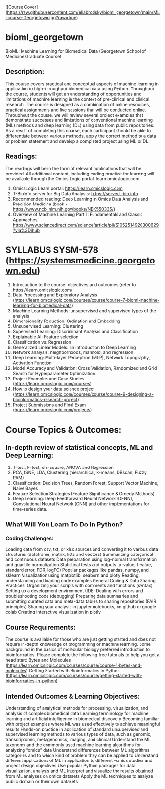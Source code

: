 ![Course Cover] (https://raw.githubusercontent.com/eliabrodsky/bioml_georgetown/main/ML-course-Georgetown.jpg?raw=true)

# bioml_georgetown
BioML: Machine Learning for Biomedical Data (Georgetown School of Medicine Graduate Course)

## Description:
This course covers practical and conceptual aspects of machine learning in application to high-throughput biomedical data using Python. Throughout the course, students will get an understanding of opportunities and limitations of machine learning in the context of pre-clinical and clinical research. The course is designed as a combination of online resources, practical assignments and live sessions that will be conducted online. Throughout the course, we will review several project examples that demonstrate successes and limitations of conventional machine learning (ML) methods and deep learning (DL) using data from public repositories. As a result of completing this course, each participant should be able to differentiate between various methods, apply the correct method to a data or problem statement and develop a completed project using ML or DL.

## Readings:
The readings will be in the form of relevant publications that will be provided. All additional content, including coding practice for learning will be available through the Omics Logic portal: learn.omicslogic.com

1.	OmicsLogic Learn portal: https://learn.omicslogic.com
2.	T-BioInfo server for Big Data Analysis: https://server.t-bio.info
3.	Recommended reading: Deep Learning in Omics Data Analysis and Precision Medicine (book - https://www.ncbi.nlm.nih.gov/books/NBK550335/)
4.	Overview of Machine Learning Part 1: Fundamentals and Classic Approaches https://www.sciencedirect.com/science/article/pii/S1052514920300629?via%3Dihub

# SYLLABUS SYSM-578 (https://systemsmedicine.georgetown.edu) 

1.	Introduction to the course: objectives and outcomes	(refer to https://learn.omicslogic.com)
2.	Data Processing and Exploratory Analysis	(https://learn.omicslogic.com/courses/course/course-7-bioml-machine-learning-for-biomedical-data)
3.	Machine Learning Methods: unsupervised and supervised types of the analysis
4.	Dimensionality Reduction: Ordination and Embedding
5.	Unsupervised Learning: Clustering
6.	Supervised Learning: Discriminant Analysis and Classification
7.	Explainable AI: Feature selection
8.	Classification vs. Regression
9.	Generalized Linear Models: an introduction to Deep Learning
10.	Network analysis: neighborhoods, manifold, and regression
11.	Deep Learning: Multi-layer Perceptron (MLP), Network Topography, Activation Function
12.	Model Accuracy and Validation: Cross Validation, Randomized and Grid Search for Hyperparameter Optimization
13.	Project Examples and Case Studies	(https://learn.omicslogic.com/courses)
14.	How to design your data science project	(https://learn.omicslogic.com/courses/course/course-9-designing-a-bioinformatics-research-project)
15.	Project Submissions and Final Exam 	(https://learn.omicslogic.com/projects)

# Course Topics & Outcomes:
## In-depth review of statistical concepts, ML and Deep Learning:
1. T-test, F-test, chi-square, ANOVA and Regression
2. PCA, tSNE, LDA, Clustering (hierarchical, k-means, DBscan, Fuzzy, PAM)
3. Classification: Decision Trees, Random Forest, Support Vector Machine, Naive Bayes
4. Feature Selection Strategies (Feature Significance & Greedy Methods)
5. Deep Learning: Deep Feedforward Neural Network (DFNN), Convolutional Neural Network (CNN) and other implementations for time-series data.

## What Will You Learn To Do In Python?

### Coding Challenges:
Loading data from csv, txt, or xlsx sources and converting it to various data structures (dataframe, matrix, lists and vectors)
Summarizing categorical and continuous datasets
Data preparation using log-normal transformation and quantile normalization
Statistical tests and outputs (p-value, t-value, standard error, FDR, logFC)
Popular packages like pandas, numpy, and sklearn
Visualization using matplotlib, seaborn and plotly
Reading, understanding and loading code examples
General Coding & Data Sharing Practices:
Organizing your scripts with comments and functions (syntax)
Setting up a development environment (IDE)
Dealing with errors and troubleshooting code (debugging)
Preparing data summaries and submitting curated data and meta-data tables to sharing repositories (FAIR principles)
Sharing your analysis in jupyter notebooks, on github or google colab
Creating interactive visualization in plotly

## Course Requirements:
The course is available for those who are just getting started and does not require in-depth knowledge of programming or machine learning. Some background in the basics of molecular biology preferred introduction to bioinformatics.
Please complete the following free tutorials to help you get a head start:
Bytes and Molecules (https://learn.omicslogic.com/courses/course/course-1-bytes-and-molecules)
Getting Started with Bioinformatics in Python (https://learn.omicslogic.com/courses/course/getting-started-with-bioinformatics-in-python)

## Intended Outcomes & Learning Objectives:
Understanding of analytical methods for processing, visualization, and analysis of complex biomedical data
Learning terminology for machine learning and artificial intelligence in biomedical discovery
Becoming familiar with project examples where ML was used effectively to achieve meaningful results
Hands-on practice in application of standard unsupervised and supervised learning methods to various types of data, such as genomic, transcriptomic, metagenomics, imaging, and clinical
Understand the ML taxonomy and the commonly used machine learning algorithms for analyzing “omics” data
Understand differences between ML algorithms categories and to which kind of problem they can be applied to
Understand different applications of ML in application to different -omics studies and project design objectives
Use popular Python packages for data visualization, analysis and ML
Interpret and visualize the results obtained from ML analyses on omics datasets
Apply the ML techniques to analyze public domain or their own datasets

